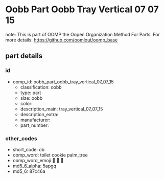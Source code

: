 # Oobb Part Oobb Tray Vertical 07 07 15  

note: This is part of OOMP the Oopen Organization Method For Parts. For more details: https://github.com/oomlout/oomp_base

##  part details





### id
* oomp_id: oobb_part_oobb_tray_vertical_07_07_15
  * classification: oobb
  * type: part
  * size: oobb
  * color: 
  * description_main: tray_vertical_07_07_15
  * description_extra: 
  * manufacturer: 
  * part_number: 

### other_codes
* short_code: ob
* oomp_word: toilet cookie palm_tree
* oomp_word_emoji :toilet: :cookie: :palm_tree:
* md5_6_alpha: 5apgq
* md5_6: 87c46a